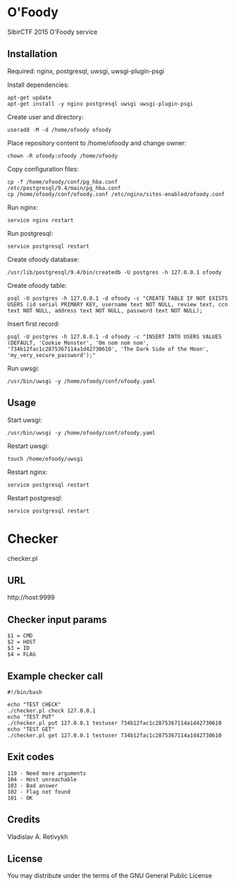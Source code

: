 O'Foody
=======

SibirCTF 2015 O'Foody service

Installation
------------

Required: nginx, postgresql, uwsgi, uwsgi-plugin-psgi

Install dependencies:
```
apt-get update
apt-get install -y nginx postgresql uwsgi uwsgi-plugin-psgi
```

Create user and directory:
```
useradd -M -d /home/ofoody ofoody
```

Place repository content to /home/ofoody and change owner:
```
chown -R ofoody:ofoody /home/ofoody
```

Copy configuration files:
```
cp -f /home/ofoody/conf/pg_hba.conf /etc/postgresql/9.4/main/pg_hba.conf
cp /home/ofoody/conf/ofoody.conf /etc/nginx/sites-enabled/ofoody.conf
```

Run nginx:
```
service nginx restart
```

Run postgresql:
```
service postgresql restart
```

Create ofoody database:
```
/usr/lib/postgresql/9.4/bin/createdb -U postgres -h 127.0.0.1 ofoody
```

Create ofoody table:
```
psql -U postgres -h 127.0.0.1 -d ofoody -c "CREATE TABLE IF NOT EXISTS USERS (id serial PRIMARY KEY, username text NOT NULL, review text, ccn text NOT NULL, address text NOT NULL, password text NOT NULL);
```

Insert first record:
```
psql -U postgres -h 127.0.0.1 -d ofoody -c "INSERT INTO USERS VALUES (DEFAULT, 'Cookie Monster', 'Om nom nom nom', '734b12fac1c2875367114a1d42730610', 'The Dark Side of the Moon', 'my_very_secure_password');"
```

Run uwsgi:
```
/usr/bin/uwsgi -y /home/ofoody/conf/ofoody.yaml
```

Usage
-----

Start uwsgi:
```
/usr/bin/uwsgi -y /home/ofoody/conf/ofoody.yaml
```

Restart uwsgi:
```
touch /home/ofoody/uwsgi
```

Restart nginx:
```
service postgresql restart
```

Restart postgresql:
```
service postgresql restart
```

Checker
=======

checker.pl

URL
---

http://host:9999

Checker input params
--------------------

```
$1 = CMD
$2 = HOST
$3 = ID
$4 = FLAG
```

Example checker call
--------------------

```
#!/bin/bash

echo "TEST CHECK"
./checker.pl check 127.0.0.1
echo "TEST PUT"
./checker.pl put 127.0.0.1 testuser 734b12fac1c2875367114a1d42730610
echo "TEST GET"
./checker.pl get 127.0.0.1 testuser 734b12fac1c2875367114a1d42730610
```

Exit codes
----------
```
110 - Need more arguments
104 - Host unreachable
103 - Bad answer
102 - Flag not found
101 - OK
```

Credits
-------

Vladislav A. Retivykh

License
-------

You may distribute under the terms of the GNU General Public License
